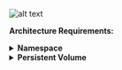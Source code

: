 
![alt text](https://sbeliakou-labs.github.io/k/css/images/e1.png)


**Architecture Requirements:**

<details><summary><b>Namespace</b></summary><p>

Name: ns-DzxKZMQfYr
</p></details>


<details><summary><b>Persistent Volume</b></summary><p>

Configure drupal-pv with hostPath = /drupal-data (create the directory on Worker Nodes)
Configure drupal-mysql-pv with hostPath = /drupal-mysql-data (create the directory on Worker Nodes)
</p></details>
